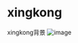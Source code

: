 # xingkong
xingkong背景
![image](https://github.com/MuziSzx/xingkong/assets/25733303/5a98365d-034b-48be-bf41-ddfd6260c33f)
